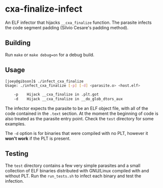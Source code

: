 # cxa-finalize-infect
An ELF infector that hijacks `__cxa_finalize` function. The parasite
infects the code segment padding (Silvio Cesare's padding method).

## Building
Run `make` or `make debug=on` for a debug build.

## Usage

```bash
[joey@gibson]$ ./infect_cxa_finalize
Usage: ./infect_cxa_finalize [-p] [-d] <parasite.o> <host.elf>

    -p    Hijack __cxa_finalize in .plt.got
    -d    Hijack __cxa_finalize in __do_glob_dtors_aux
```

The infector expects the parasite to be an ELF object file, with all of the
code contained in the `.text` section. At the moment the beginning of code is
also treated as the parasite entry point. Check the `test` directory for some
examples.

The `-d` option is for binaries that were compiled with no PLT, however it
**won't work** if the PLT is present.

## Testing
The `test` directory contains a few very simple parasites and a small
collection of ELF binaries distributed with GNU/Linux compiled with and without
PLT. Run the `run_tests.sh` to infect each binary and test the infection.
